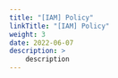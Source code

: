 ```yaml
---
title: "[IAM] Policy"
linkTitle: "[IAM] Policy"
weight: 3
date: 2022-06-07
description: >
    description
---
```

